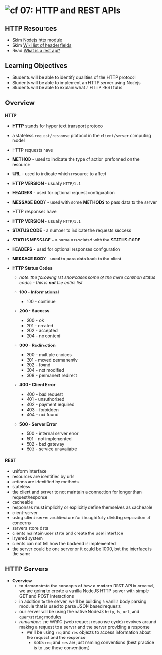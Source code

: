 ![cf](http://i.imgur.com/7v5ASc8.png) 07: HTTP and REST APIs
===

## HTTP Resources
* Skim [Nodejs http module]
* Skim [Wiki list of header fields]
* Read [What is a rest api?]

## Learning Objectives
* Students will be able to identify qualities of the HTTP protocol
* Students will be able to implement an HTTP server using Nodejs
* Students will be able to explain what a HTTP RESTful is

## Overview
#### HTTP
* **HTTP** stands for hyper text transport protocol
* a stateless `request/response` protocol in the `client/server` computing model
* HTTP requests have
 * **METHOD** - used to indicate the type of action preformed on the resource
 * **URL** - used to indicate which resource to affect
 * **HTTP VERSION** - usually `HTTP/1.1`
 * **HEADERS** - used for optional request configuration
 * **MESSAGE BODY** - used with some **METHODS** to pass data to the server

* HTTP responses have
 * **HTTP VERSION** - usually `HTTP/1.1`
 * **STATUS CODE** - a number to indicate the requests success
 * **STATUS MESSAGE** - a name associated with the **STATUS CODE**
 * **HEADERS** - used for optional responses configuration
 * **MESSAGE BODY** - used to pass data back to the client

* **HTTP Status Codes**
  * _note: the following list showcases some of the more common status codes - this is **not** the entire list_

  * **100 - Informational**
    * 100 - continue

  * **200 - Success**
    * 200 - ok
    * 201 - created
    * 202 - accepted
    * 204 - no content

  * **300 - Redirection**
    * 300 - multiple choices
    * 301 - moved permanently
    * 302 - found
    * 304 - not modified
    * 308 - permanent redirect

  * **400 - Client Error**
    * 400 - bad request
    * 401 - unauthorized
    * 402 - payment required
    * 403 - forbidden
    * 404 - not found

  * **500 - Server Error**
    * 500 - internal server error
    * 501 - not implemented
    * 502 - bad gateway
    * 503 - service unavailable

#### REST
* uniform interface
 * resources are identified by urls
 * actions are identified by methods
* stateless
 * the client and server to not maintain a connection for longer than request/response
* cacheable
 * responses must implicitly or explicitly define themselves as cacheable
* client-server
 * using client server architecture for thoughtfully dividing separation of concerns
 * servers store data
 * clients maintain user state and create the user interface
* layered system
 * clients can not tell how the backend is implemented
 * the server could be one server or it could be 1000, but the interface is the same

## HTTP Servers
  * **Overview**
    * to demonstrate the concepts of how a modern REST API is created, we are going to create a vanilla NodeJS HTTP server with simple GET and POST interactions
    * in addition to the server, we'll be building a vanilla body parsing module that is used to parse JSON based requests
    * our server will be using the native NodeJS `http`, `fs`, `url`, and `querystring` modules
    * _remember:_ the WRRC (web request response cycle) revolves around making a request to a server and the server providing a response
      * we'll be using `req` and `res` objects to access information about the request and the response
        * _note:_ `req` and `res` are just naming conventions (best practice is to use these conventions)

<!--links -->
[Nodejs http module]: https://nodejs.org/api/http.html
[What is a rest api?]: https://medium.com/@lazlojuly/what-is-a-restful-api-fabb8dc2afeb#.nm7uiiltt
[Wiki list of header fields]: https://en.wikipedia.org/wiki/List_of_HTTP_header_fields#Request_fields
